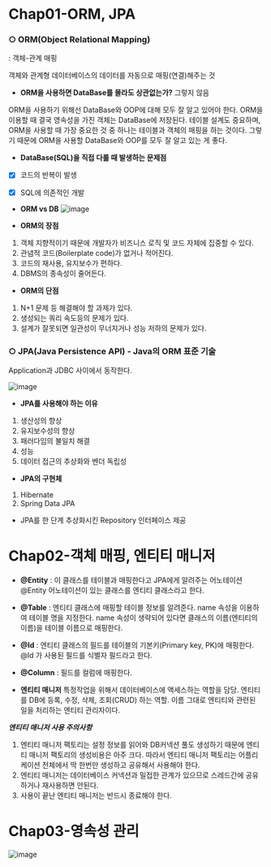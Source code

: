 # Chap01-ORM, JPA

### ○ ORM(Object Relational Mapping)

: 객체-관계 매핑

객체와 관계형 데이터베이스의 데이터를 자동으로 매핑(연결)해주는 것


* **ORM을 사용하면 DataBase를 몰라도 상관없는가?** 그렇지 않음

ORM을 사용하기 위해선 DataBase와 OOP에 대해 모두 잘 알고 있어야 한다. ORM을 이용할 때 결국 영속성을 가진 객체는 DataBase에 저장된다.
테이블 설계도 중요하며, ORM을 사용할 때 가장 중요한 것 중 하나는 테이블과 객체의 매핑을 하는 것이다.
그렇기 때문에 ORM을 사용할 DataBase와 OOP를 모두 잘 알고 있는 게 좋다.


* **DataBase(SQL)을 직접 다룰 때 발생하는 문제점**

- [x] 코드의 반복이 발생
- [x] SQL에 의존적인 개발


* **ORM vs DB**
![image](https://user-images.githubusercontent.com/110509654/211352195-954686a8-acbf-487d-bde2-9199e60049cf.png)



* **ORM의 장점**
1. 객체 지향적이기 때문에 개발자가 비즈니스 로직 및 코드 자체에 집중할 수 있다.
2. 관념적 코드(Boilerplate code)가 없거나 적어진다.
3. 코드의 재사용, 유지보수가 편하다.
4. DBMS의 종속성이 줄어든다.


* **ORM의 단점**
1. N+1 문제 등 해결해야 할 과제가 있다.
2. 생성되는 쿼리 속도등의 문제가 있다.
3. 설계가 잘못되면 일관성이 무너지거나 성능 저하의 문제가 있다.


### ○ JPA(Java Persistence API) - Java의 ORM 표준 기술
Application과 JDBC 사이에서 동작한다.

![image](https://user-images.githubusercontent.com/110509654/211352841-c10a565c-b356-4ed7-a951-bc109f6deb01.png)

* **JPA를 사용해야 하는 이유**
1. 생산성의 향상
2. 유지보수성의 향상
3. 패러다임의 불일치 해결
4. 성능
5. 데이터 접근의 추상화와 벤더 독립성


* **JPA의 구현체**
1. Hibernate
2. Spring Data JPA
- JPA를 한 단계 추상화시킨 Repository 인터페이스 제공


# Chap02-객체 매핑, 엔티티 매니저

* **@Entity** :
이 클래스를 테이블과 매핑한다고 JPA에게 알려주는 어노테이션
@Entity 어노테이션이 있는 클래스를 엔티티 클래스라고 한다.

* **@Table** :
엔티티 클래스에 매핑할 테이블 정보를 알려준다.
name 속성을 이용하여 테이블 명을 지정한다.
name 속성이 생략되어 있다면 클래스의 이름(엔티티의 이름)을 테이블 이름으로 매핑한다.

* **@Id** :
엔티티 클래스의 필드를 테이블의 기본키(Primary key, PK)에 매핑한다.
@Id 가 사용된 필드를 식별자 필드라고 한다.

* **@Column** :
필드를 컬럼에 매핑한다.

* **엔티티 매니저**
특정작업을 위해서 데이터베이스에 액세스하는 역할을 담당. 엔티티를 DB에 등록, 수정, 삭제, 조회(CRUD) 하는 역할.
이름 그대로 엔티티와 관련된 일을 처리하는 엔티티 관리자이다.

***엔티티 매니저 사용 주의사항***
1. 엔티티 매니저 팩토리는 설정 정보를 읽어와 DB커넥션 풀도 생성하기 때문에 엔티티 매니저 팩토리의 생성비용은 아주 크다. 따라서 엔티티 매니저 팩토리는 어플리케이션 전체에서 딱 한번만 생성하고 공유해서 사용해야 한다.
2. 엔티티 매니저는 데이터베이스 커넥션과 밀접한 관계가 있으므로 스레드간에 공유하거나 재사용하면 안된다.
3. 사용이 끝난 엔티티 매니저는 반드시 종료해야 한다.

# Chap03-영속성 관리
![image](https://user-images.githubusercontent.com/110509654/211354785-94b29cd9-cb68-4e27-8ae2-19ecc3872f8b.png)




